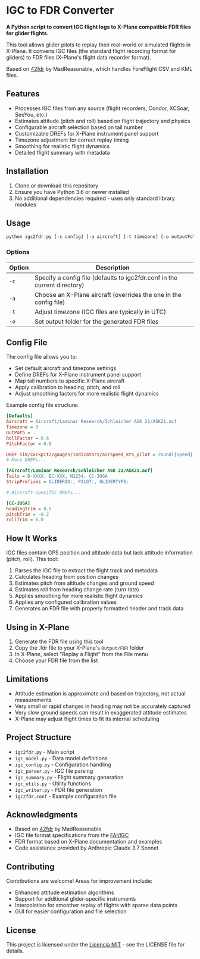 # IGC to FDR Converter

**A Python script to convert IGC flight logs to X-Plane compatible FDR files for glider flights.**

This tool allows glider pilots to replay their real-world or simulated flights in X-Plane. It converts IGC files (the standard flight recording format for gliders) to FDR files (X-Plane's flight data recorder format).

Based on [42fdr](https://github.com/MadReasonable/42fdr) by MadReasonable, which handles ForeFlight CSV and KML files.

## Features

- Processes IGC files from any source (flight recorders, Condor, XCSoar, SeeYou, etc.)
- Estimates attitude (pitch and roll) based on flight trajectory and physics
- Configurable aircraft selection based on tail number
- Customizable DREFs for X-Plane instrument panel support
- Timezone adjustment for correct replay timing
- Smoothing for realistic flight dynamics
- Detailed flight summary with metadata

## Installation

1. Clone or download this repository
2. Ensure you have Python 3.6 or newer installed
3. No additional dependencies required - uses only standard library modules

## Usage

```bash
python igc2fdr.py [-c config] [-a aircraft] [-t timezone] [-o outputFolder] file.igc [file2.igc ...]
```

### Options

| Option | Description |
|--------|-------------|
| `-c`   | Specify a config file (defaults to igc2fdr.conf in the current directory) |
| `-a`   | Choose an X-Plane aircraft (overrides the one in the config file) |
| `-t`   | Adjust timezone (IGC files are typically in UTC) |
| `-o`   | Set output folder for the generated FDR files |

## Config File

The config file allows you to:

- Set default aircraft and timezone settings
- Define DREFs for X-Plane instrument panel support
- Map tail numbers to specific X-Plane aircraft
- Apply calibration to heading, pitch, and roll
- Adjust smoothing factors for more realistic flight dynamics

Example config file structure:

```ini
[Defaults]
Aircraft = Aircraft/Laminar Research/Schleicher ASK 21/ASK21.acf
Timezone = 0
OutPath = .
RollFactor = 0.6
PitchFactor = 0.8

DREF sim/cockpit2/gauges/indicators/airspeed_kts_pilot = round({Speed}, 4), 1.0, IAS
# More DREFs...

[Aircraft/Laminar Research/Schleicher ASK 21/ASK21.acf]
Tails = D-XXXX, EC-XXX, N1234, CC-JUGA
StripPrefixes = GLIDERID:, PILOT:, GLIDERTYPE:

# Aircraft-specific DREFs...

[CC-JUGA]
headingTrim = 0.5
pitchTrim = -0.2
rollTrim = 0.0
```

## How It Works

IGC files contain GPS position and altitude data but lack attitude information (pitch, roll). This tool:

1. Parses the IGC file to extract the flight track and metadata
2. Calculates heading from position changes
3. Estimates pitch from altitude changes and ground speed
4. Estimates roll from heading change rate (turn rate)
5. Applies smoothing for more realistic flight dynamics
6. Applies any configured calibration values
7. Generates an FDR file with properly formatted header and track data

## Using in X-Plane

1. Generate the FDR file using this tool
2. Copy the .fdr file to your X-Plane's `Output/FDR` folder
3. In X-Plane, select "Replay a Flight" from the File menu
4. Choose your FDR file from the list

## Limitations

- Attitude estimation is approximate and based on trajectory, not actual measurements
- Very small or rapid changes in heading may not be accurately captured
- Very slow ground speeds can result in exaggerated attitude estimates
- X-Plane may adjust flight times to fit its internal scheduling

## Project Structure

- `igc2fdr.py` - Main script
- `igc_model.py` - Data model definitions
- `igc_config.py` - Configuration handling
- `igc_parser.py` - IGC file parsing
- `igc_summary.py` - Flight summary generation
- `igc_utils.py` - Utility functions
- `igc_writer.py` - FDR file generation
- `igc2fdr.conf` - Example configuration file

## Acknowledgments

- Based on [42fdr](https://github.com/MadReasonable/42fdr) by MadReasonable
- IGC file format specifications from the [FAI/IGC](https://www.fai.org/igc-documents)
- FDR format based on X-Plane documentation and examples
- Code assistance provided by Anthropic Claude 3.7 Sonnet

## Contributing

Contributions are welcome! Areas for improvement include:
- Enhanced attitude estimation algorithms
- Support for additional glider-specific instruments
- Interpolation for smoother replay of flights with sparse data points
- GUI for easier configuration and file selection

## License

This project is licensed under the [Licencia MIT](LICENSE) - see the LICENSE file for details.
